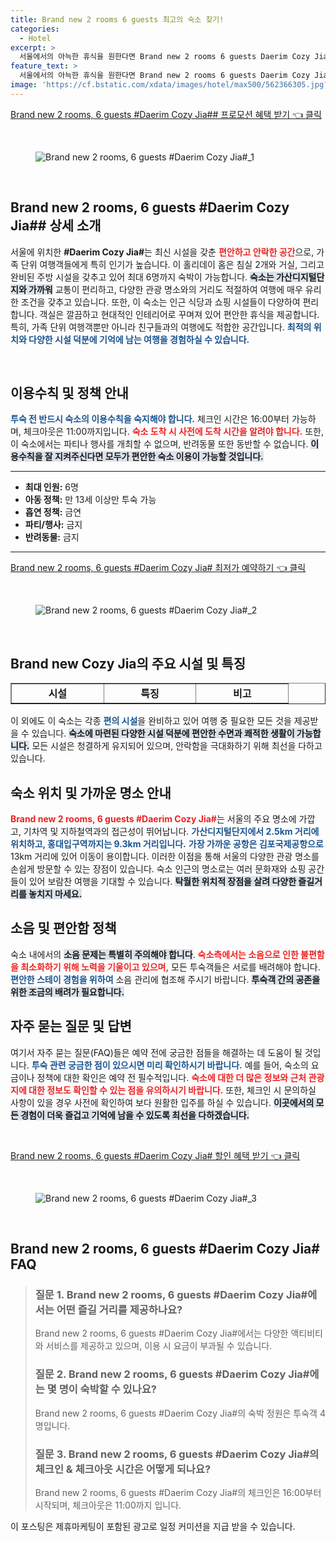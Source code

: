 ```yaml
---
title: Brand new 2 rooms 6 guests 최고의 숙소 찾기!
categories:
  - Hotel
excerpt: >
  서울에서의 아늑한 휴식을 원한다면 Brand new 2 rooms 6 guests Daerim Cozy Jia가 정답! 무료 WiFi와 현대적인 편의시설을 갖춘 이 숙소에서 가족이나 친구들과 특별한 시간을 보내세요. 가까운 명소도 함께 즐길 수 있는 절호의 기회!
feature_text: >
  서울에서의 아늑한 휴식을 원한다면 Brand new 2 rooms 6 guests Daerim Cozy Jia가 정답! 무료 WiFi와 현대적인 편의시설을 갖춘 이 숙소에서 가족이나 친구들과 특별한 시간을 보내세요. 가까운 명소도 함께 즐길 수 있는 절호의 기회!
image: 'https://cf.bstatic.com/xdata/images/hotel/max500/562366305.jpg?k=7b35b46910d1d4588cf00a0d61164493b6b7c59b9eb149728635b60772b65347&o=&hp=1'
---
```


<p><a class="modoo-button" href="https://tinyurl.com/294d2o79" rel="nofollow noopener">Brand new 2 rooms, 6 guests #Daerim Cozy Jia## 프로모션 혜택 받기 👈 클릭</a></p><br/>
<figure class="image"><img alt="Brand new 2 rooms, 6 guests #Daerim Cozy Jia#_1" src="https://cf.bstatic.com/xdata/images/hotel/max1024x768/563003437.jpg?k=b7fbfc0147a577a72d7624ab426adc15656075780f7b8202797de2110d1bab2b&amp;o=&amp;hp=1"/></figure><br/>

<h2 data-ke-size="size26" id="Daerim-Cozy-Jia-숙소소개">Brand new 2 rooms, 6 guests #Daerim Cozy Jia## 상세 소개</h2>
<p data-ke-size="size16">서울에 위치한 <b>#Daerim Cozy Jia#</b>는 최신 시설을 갖춘 <b><span style="color: #ee2323;">편안하고 안락한 공간</span></b>으로, 가족 단위 여행객들에게 특히 인기가 높습니다. 이 홀리데이 홈은 침실 2개와 거실, 그리고 완비된 주방 시설을 갖추고 있어 최대 6명까지 숙박이 가능합니다. <b><span style="background-color: #21538527;">숙소는 가산디지털단지와 가까워</span></b> 교통이 편리하고, 다양한 관광 명소와의 거리도 적절하여 여행에 매우 유리한 조건을 갖추고 있습니다. 또한, 이 숙소는 인근 식당과 쇼핑 시설들이 다양하여 편리합니다. 객실은 깔끔하고 현대적인 인테리어로 꾸며져 있어 편안한 휴식을 제공합니다. 특히, 가족 단위 여행객뿐만 아니라 친구들과의 여행에도 적합한 공간입니다. <b><span style="color: #1a5490;">최적의 위치와 다양한 시설 덕분에 기억에 남는 여행을 경험하실 수 있습니다.</span></b></p>
<p data-ke-size="size16"> </p>
<h2 data-ke-size="size23" id="숙소-이용수칙">이용수칙 및 정책 안내</h2>
<p data-ke-size="size16"><b><span style="color: #1a5490;">투숙 전 반드시 숙소의 이용수칙을 숙지해야 합니다.</span></b> 체크인 시간은 16:00부터 가능하며, 체크아웃은 11:00까지입니다. <b><span style="color: #ee2323;">숙소 도착 시 사전에 도착 시간을 알려야 합니다.</span></b> 또한, 이 숙소에서는 파티나 행사를 개최할 수 없으며, 반려동물 또한 동반할 수 없습니다. <b><span style="background-color: #21538527;">이용수칙을 잘 지켜주신다면 모두가 편안한 숙소 이용이 가능할 것입니다.</span></b></p>
<hr contenteditable="false" data-ke-style="style5" data-ke-type="horizontalRule"/>
<ul data-ke-list-type="disc" style="list-style-type: disc;">
<li><b>최대 인원:</b> 6명</li>
<li><b>아동 정책:</b> 만 13세 이상만 투숙 가능</li>
<li><b>흡연 정책:</b> 금연</li>
<li><b>파티/행사:</b> 금지</li>
<li><b>반려동물:</b> 금지</li>
</ul>
<hr contenteditable="false" data-ke-style="style5" data-ke-type="horizontalRule"/>
<p><a class="modoo-button" href="https://tinyurl.com/294d2o79" rel="nofollow noopener">Brand new 2 rooms, 6 guests #Daerim Cozy Jia# 최저가 예약하기 👈 클릭</a></p><br/>
<figure class="image"><img alt="Brand new 2 rooms, 6 guests #Daerim Cozy Jia#_2" src="https://cf.bstatic.com/xdata/images/hotel/max500/562366305.jpg?k=7b35b46910d1d4588cf00a0d61164493b6b7c59b9eb149728635b60772b65347&amp;o=&amp;hp=1"/></figure><br/>
<h2 data-ke-size="size23" id="숙소-기본-특징">Brand new Cozy Jia의 주요 시설 및 특징</h2>
<table border="1" data-ke-align="alignLeft" data-ke-style="style16" style="border-collapse: collapse; width: 100%; height: 34px;">
<tbody>
<tr style="height: 17px;">
<td style="width: 33.3333%; text-align: center; height: 17px;"><b>시설</b></td>
<td style="width: 33.3333%; text-align: center; height: 17px;"><b>특징</b></td>
<td style="width: 33.3333%; text-align: center; height: 17px;"><b>비고</b></td>
</tr>
<tr style="height: 17px;">
<td style="width: 33.3333%; text-align: center; height: 17px;">에어컨</td>
<td style="width: 33.3333%; text-align: center; height: 17px;">각 방과 거실에 설치</td>
<td style="width: 33.3333%; text-align: center; height: 17px;">여름철 필수</td>
</tr>
<tr>
<td style="width: 33.3333%; text-align: center;">주방 시설</td>
<td style="width: 33.3333%; text-align: center;">냉장고, 주전자 등</td>
<td style="width: 33.3333%; text-align: center;">조리 가능</td>
</tr>
<tr>
<td style="width: 33.3333%; text-align: center;">무료 Wi-Fi</td>
<td style="width: 33.3333%; text-align: center;">전 객실 제공</td>
<td style="width: 33.3333%; text-align: center;">편리한 인터넷 이용</td>
</tr>
</tbody>
</table>
<p data-ke-size="size16">이 외에도 이 숙소는 각종 <b><span style="color: #1a5490;">편의 시설</span></b>을 완비하고 있어 여행 중 필요한 모든 것을 제공받을 수 있습니다. <b><span style="background-color: #21538527;">숙소에 마련된 다양한 시설 덕분에 편안한 수면과 쾌적한 생활이 가능합니다.</span></b> 모든 시설은 청결하게 유지되어 있으며, 안락함을 극대화하기 위해 최선을 다하고 있습니다.</p>
<h2 data-ke-size="size23" id="숙소-위치-정보">숙소 위치 및 가까운 명소 안내</h2>
<p data-ke-size="size16"><b><span style="color: #ee2323;">Brand new 2 rooms, 6 guests #Daerim Cozy Jia#</span></b>는 서울의 주요 명소에 가깝고, 기차역 및 지하철역과의 접근성이 뛰어납니다. <b><span style="color: #1a5490;">가산디지털단지에서 2.5km 거리에 위치하고, 홍대입구역까지는 9.3km 거리입니다.</span></b> <b><span style="color: #1a5490;">가장 가까운 공항은 김포국제공항으로</span></b> 13km 거리에 있어 이동이 용이합니다. 이러한 이점을 통해 서울의 다양한 관광 명소를 손쉽게 방문할 수 있는 장점이 있습니다. 숙소 인근의 명소로는 여러 문화재와 쇼핑 공간들이 있어 보람찬 여행을 기대할 수 있습니다. <b><span style="background-color: #21538527;">탁월한 위치적 장점을 살려 다양한 즐길거리를 놓치지 마세요.</span></b></p>
<h2 data-ke-size="size26" id="소음-정책">소음 및 편안함 정책</h2>
<p data-ke-size="size16">숙소 내에서의 <b><span style="background-color: #21538527;">소음 문제는 특별히 주의해야 합니다</span></b>. <b><span style="color: #ee2323;">숙소측에서는 소음으로 인한 불편함을 최소화하기 위해 노력을 기울이고 있으며,</span></b> 모든 투숙객들은 서로를 배려해야 합니다. <b><span style="color: #1a5490;">편안한 스테이 경험을 위하여</span></b> 소음 관리에 협조해 주시기 바랍니다. <b><span style="background-color: #21538527;"> 투숙객 간의 공존을 위한 조금의 배려가 필요합니다.</span></b></p>
<h2 data-ke-size="size23" id="자주-묻는-질문">자주 묻는 질문 및 답변</h2>
<p data-ke-size="size16">여기서 자주 묻는 질문(FAQ)들은 예약 전에 궁금한 점들을 해결하는 데 도움이 될 것입니다. <b><span style="color: #1a5490;">투숙 관련 궁금한 점이 있으시면 미리 확인하시기 바랍니다.</span></b> 예를 들어, 숙소의 요금이나 정책에 대한 확인은 예약 전 필수적입니다. <b><span style="color: #ee2323;">숙소에 대한 더 많은 정보와 근처 관광지에 대한 정보도 확인할 수 있는 점을 유의하시기 바랍니다.</span></b> 또한, 체크인 시 문의하실 사항이 있을 경우 사전에 확인하여 보다 원활한 입주를 하실 수 있습니다. <b><span style="background-color: #21538527;">이곳에서의 모든 경험이 더욱 즐겁고 기억에 남을 수 있도록 최선을 다하겠습니다.</span></b></p>
<p data-ke-size="size16"> </p>

<p><a class="modoo-button" href="https://tinyurl.com/294d2o79" rel="nofollow noopener">Brand new 2 rooms, 6 guests #Daerim Cozy Jia# 할인 혜택 받기 👈 클릭</a></p><br>

<figure class="image"><img src="https://cf.bstatic.com/xdata/images/hotel/max500/562366415.jpg?k=34c31d544979f941efee7690b37f07cda327324b35104984a3e6b3413191a7e8&o=&hp=1" alt="Brand new 2 rooms, 6 guests #Daerim Cozy Jia#_3"></figure><br>
<h2 id="Brand new 2 rooms, 6 guests #Daerim Cozy Jia#_FAQ">Brand new 2 rooms, 6 guests #Daerim Cozy Jia# FAQ</h2>
<div itemscope="" itemtype="https://schema.org/FAQPage"> 
<blockquote> 
<div itemscope="" itemprop="mainEntity" itemtype="https://schema.org/Question"> 
<h3 id="질문_1" itemprop="name">질문 1. Brand new 2 rooms, 6 guests #Daerim Cozy Jia#에서는 어떤 즐길 거리를 제공하나요?</h3> 
<div itemscope="" itemprop="acceptedAnswer" itemtype="https://schema.org/Answer"> 
<span itemprop="text"> 
<p>Brand new 2 rooms, 6 guests #Daerim Cozy Jia#에서는 다양한 액티비티와 서비스를 제공하고 있으며, 이용 시 요금이 부과될 수 있습니다.</p> 
</span> 
</div> 
</div> 

<div itemscope="" itemprop="mainEntity" itemtype="https://schema.org/Question"> 
<h3 id="질문_2" itemprop="name">질문 2. Brand new 2 rooms, 6 guests #Daerim Cozy Jia#에는 몇 명이 숙박할 수 있나요?</h3> 
<div itemscope="" itemprop="acceptedAnswer" itemtype="https://schema.org/Answer"> 
<span itemprop="text"> 
<p>Brand new 2 rooms, 6 guests #Daerim Cozy Jia#의 숙박 정원은 투숙객 4명입니다.</p> 
</span> 
</div> 
</div> 

<div itemscope="" itemprop="mainEntity" itemtype="https://schema.org/Question"> 
<h3 id="질문_3" itemprop="name">질문 3. Brand new 2 rooms, 6 guests #Daerim Cozy Jia#의 체크인 & 체크아웃 시간은 어떻게 되나요?</h3> 
<div itemscope="" itemprop="acceptedAnswer" itemtype="https://schema.org/Answer"> 
<span itemprop="text"> 
<p>Brand new 2 rooms, 6 guests #Daerim Cozy Jia#의 체크인은 16:00부터 시작되며, 체크아웃은 11:00까지 입니다.</p> 
</span> 
</div> 
</div> 
</blockquote> 
</div><p>이 포스팅은 제휴마케팅이 포함된 광고로 일정 커미션을 지급 받을 수 있습니다.</p>

